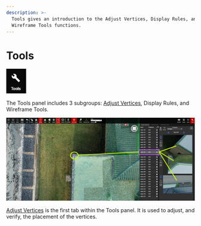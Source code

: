 ```yaml
---
description: >-
  Tools gives an introduction to the Adjust Vertices, Display Rules, and
  Wireframe Tools functions.
---
```


# Tools

![](../.gitbook/assets/tools%20%281%29.png)

The Tools panel includes 3 subgroups: [Adjust Vertices](adjust-vertices/), Display Rules, and Wireframe Tools.

![](../.gitbook/assets/tool_adjust-vertices-tab_qaproject8583.gif)

  
[Adjust Vertices](adjust-vertices/) is the first tab within the Tools panel. It is used to adjust, and verify, the placement of the vertices.

